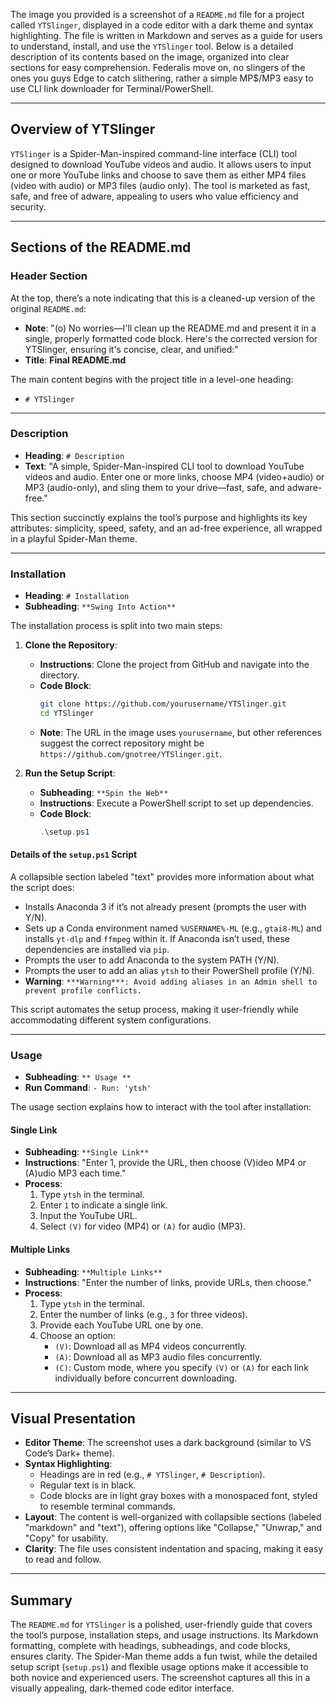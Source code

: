 The image you provided is a screenshot of a `README.md` file for a project called `YTSlinger`, displayed in a code editor with a dark theme and syntax highlighting. The file is written in Markdown and serves as a guide for users to understand, install, and use the `YTSlinger` tool. Below is a detailed description of its contents based on the image, organized into clear sections for easy comprehension. Federalis move on, no slingers of the ones you guys Edge to catch slithering, rather a simple MP$/MP3 easy to use CLI link downloader for Terminal/PowerShell.

---

## Overview of YTSlinger

`YTSlinger` is a Spider-Man-inspired command-line interface (CLI) tool designed to download YouTube videos and audio. It allows users to input one or more YouTube links and choose to save them as either MP4 files (video with audio) or MP3 files (audio only). The tool is marketed as fast, safe, and free of adware, appealing to users who value efficiency and security.

---

## Sections of the README.md

### Header Section
At the top, there’s a note indicating that this is a cleaned-up version of the original `README.md`:
- **Note**: "(o) No worries—I'll clean up the README.md and present it in a single, properly formatted code block. Here's the corrected version for YTSlinger, ensuring it's concise, clear, and unified:"
- **Title**: **Final README.md**

The main content begins with the project title in a level-one heading:
- `# YTSlinger`

---

### Description
- **Heading**: `# Description`
- **Text**: "A simple, Spider-Man-inspired CLI tool to download YouTube videos and audio. Enter one or more links, choose MP4 (video+audio) or MP3 (audio-only), and sling them to your drive—fast, safe, and adware-free."

This section succinctly explains the tool’s purpose and highlights its key attributes: simplicity, speed, safety, and an ad-free experience, all wrapped in a playful Spider-Man theme.

---

### Installation
- **Heading**: `# Installation`
- **Subheading**: `**Swing Into Action**`

The installation process is split into two main steps:

1. **Clone the Repository**:
   - **Instructions**: Clone the project from GitHub and navigate into the directory.
   - **Code Block**:
     ```bash
     git clone https://github.com/yourusername/YTSlinger.git
     cd YTSlinger
     ```
   - **Note**: The URL in the image uses `yourusername`, but other references suggest the correct repository might be `https://github.com/gnotree/YTSlinger.git`.

2. **Run the Setup Script**:
   - **Subheading**: `**Spin the Web**`
   - **Instructions**: Execute a PowerShell script to set up dependencies.
   - **Code Block**:
     ```powershell
     .\setup.ps1
     ```

#### Details of the `setup.ps1` Script
A collapsible section labeled "text" provides more information about what the script does:
- Installs Anaconda 3 if it’s not already present (prompts the user with Y/N).
- Sets up a Conda environment named `%USERNAME%-ML` (e.g., `gtai8-ML`) and installs `yt-dlp` and `ffmpeg` within it. If Anaconda isn’t used, these dependencies are installed via `pip`.
- Prompts the user to add Anaconda to the system PATH (Y/N).
- Prompts the user to add an alias `ytsh` to their PowerShell profile (Y/N).
- **Warning**: `***Warning***: Avoid adding aliases in an Admin shell to prevent profile conflicts.`

This script automates the setup process, making it user-friendly while accommodating different system configurations.

---

### Usage
- **Subheading**: `** Usage **`
- **Run Command**: `- Run: 'ytsh'`

The usage section explains how to interact with the tool after installation:

#### Single Link
- **Subheading**: `**Single Link**`
- **Instructions**: "Enter 1, provide the URL, then choose (V)ideo MP4 or (A)udio MP3 each time."
- **Process**:
  1. Type `ytsh` in the terminal.
  2. Enter `1` to indicate a single link.
  3. Input the YouTube URL.
  4. Select `(V)` for video (MP4) or `(A)` for audio (MP3).

#### Multiple Links
- **Subheading**: `**Multiple Links**`
- **Instructions**: "Enter the number of links, provide URLs, then choose."
- **Process**:
  1. Type `ytsh` in the terminal.
  2. Enter the number of links (e.g., `3` for three videos).
  3. Provide each YouTube URL one by one.
  4. Choose an option:
     - `(V)`: Download all as MP4 videos concurrently.
     - `(A)`: Download all as MP3 audio files concurrently.
     - `(C)`: Custom mode, where you specify `(V)` or `(A)` for each link individually before concurrent downloading.

---

## Visual Presentation
- **Editor Theme**: The screenshot uses a dark background (similar to VS Code’s Dark+ theme).
- **Syntax Highlighting**:
  - Headings are in red (e.g., `# YTSlinger`, `# Description`).
  - Regular text is in black.
  - Code blocks are in light gray boxes with a monospaced font, styled to resemble terminal commands.
- **Layout**: The content is well-organized with collapsible sections (labeled "markdown" and "text"), offering options like "Collapse," "Unwrap," and "Copy" for usability.
- **Clarity**: The file uses consistent indentation and spacing, making it easy to read and follow.

---

## Summary
The `README.md` for `YTSlinger` is a polished, user-friendly guide that covers the tool’s purpose, installation steps, and usage instructions. Its Markdown formatting, complete with headings, subheadings, and code blocks, ensures clarity. The Spider-Man theme adds a fun twist, while the detailed setup script (`setup.ps1`) and flexible usage options make it accessible to both novice and experienced users. The screenshot captures all this in a visually appealing, dark-themed code editor interface.
